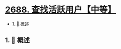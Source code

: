 # [2688. 查找活跃用户【中等】](https://github.com/Tdahuyou/TNotes.leetcode/tree/main/notes/2688.%20%E6%9F%A5%E6%89%BE%E6%B4%BB%E8%B7%83%E7%94%A8%E6%88%B7%E3%80%90%E4%B8%AD%E7%AD%89%E3%80%91)

<!-- region:toc -->

- [1. 📝 概述](#1--概述)

<!-- endregion:toc -->

## 1. 📝 概述
